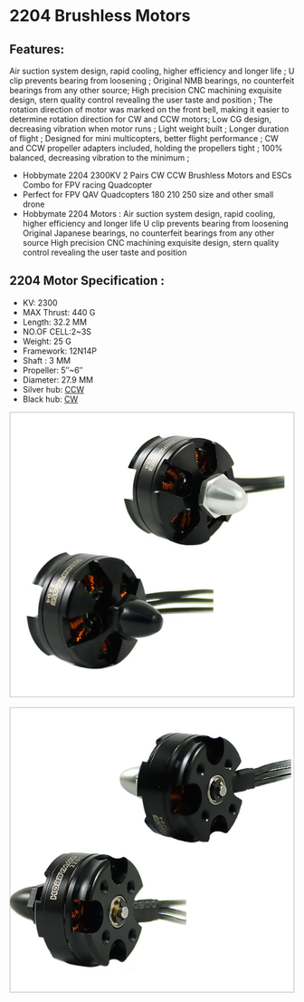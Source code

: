 # 2204 Brushless Motors

## Features:

Air suction system design, rapid cooling, higher efficiency and longer life ; U clip prevents bearing from loosening ;
Original NMB bearings, no counterfeit bearings from any other source;
High precision CNC machining exquisite design, stern quality control revealing the user taste and position ;
The rotation direction of motor was marked on the front bell, making it easier to determine rotation direction for CW and CCW motors;
Low CG design, decreasing vibration when motor runs  ;  Light weight built ;
Longer duration of flight ; Designed for mini multicopters, better flight performance ;
CW and CCW propeller adapters included, holding the propellers tight ;
100% balanced, decreasing vibration to the minimum ;

- Hobbymate 2204 2300KV 2 Pairs CW CCW Brushless Motors and ESCs Combo for FPV racing Quadcopter
- Perfect for FPV QAV Quadcopters 180 210 250 size and other small drone
- Hobbymate 2204 Motors : Air suction system design, rapid cooling, higher efficiency and longer life U clip prevents bearing from loosening Original Japanese bearings, no counterfeit bearings from any other source High precision CNC machining exquisite design, stern quality control revealing the user taste and position

## 2204 Motor Specification :

- KV: 2300
- MAX Thrust: 440 G        
- Length: 32.2 MM
- NO.OF CELL:2~3S        
- Weight: 25 G
- Framework: 12N14P     
- Shaft : 3 MM
- Propeller: 5″~6″             
- Diameter: 27.9 MM
- Silver hub: [CCW](https://hobbymatehobby.com/product/2204-2300kv-cw-brushless-motor-2204ccw-w/)
- Black hub: [CW](https://hobbymatehobby.com/product/2204-2300kv-ccw-brushless-motor-2204ccw-b/)

![](pics/2204-front.jpg)

![](pics/2204-back.jpg)
